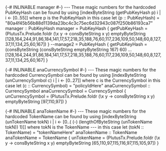 





{-# INLINABLE manager #-}
--- These magic numbers for the hardcoded PubKeyHash can be found by using  [indexByteString (getPubKeyHash p) i | i <- [0..55]] where p is the PubKeyHash in this case let (p :: PubKeyHash) = "80a4f45b56b88d1139da23bc4c3c75ec6d32943c087f250b86193ca7"
manager :: PubKeyHash
manager = PubKeyHash { getPubKeyHash = (PlutusTx.Prelude.foldr (\x y -> consByteString x y) emptyByteString [128,164,244,91,86,184,141,17,57,218,35,188,76,60,117,236,109,50,148,60,8,127,37,11,134,25,60,167]) }
--manage2 = PubKeyHash { getPubKeyHash =  (consByteString (consByteString emptyByteString 167) 60) ...  [128,164,244,91,86,184,141,17,57,218,35,188,76,60,117,236,109,50,148,60,8,127,37,11,134,25,60,167] }

{-# INLINABLE anaCurrencySymbol #-}
--- These magic numbers for the hardcoded CurrencySymbol can be found by using  [indexByteString (unCurrencySymbol c) i | i <- [0..27]] where c is the CurrencySymbol in this case let (c :: CurrencySymbol) = "policyIdHere"
anaCurrencySymbol :: CurrencySymbol
anaCurrencySymbol = CurrencySymbol { unCurrencySymbol = (PlutusTx.Prelude.foldr (\x y -> consByteString x y) emptyByteString [97,110,97]) }

{-# INLINABLE anaTokenName #-}
--- These magic numbers for the hardcoded TokenName can be found by using  [indexByteString (unTokenName tokN) i | i <- [0..( (-) (lengthOfByteString (unTokenName tokN)) 1)]] where tokN is the TokenName
--- in this case let (tokN :: TokenName) = "tokenNameHere"
anaTokenName :: TokenName 
anaTokenName = TokenName { unTokenName = (PlutusTx.Prelude.foldr (\x y -> consByteString x y) emptyByteString [65,110,97,115,116,97,115,105,97]) }